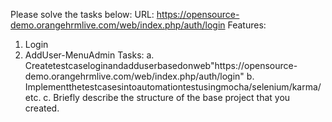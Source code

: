 Please solve the tasks below:
URL: https://opensource-demo.orangehrmlive.com/web/index.php/auth/login
Features:
1. Login
2. AddUser-MenuAdmin
Tasks:
a. Createtestcaseloginandadduserbasedonweb"https://opensource-
demo.orangehrmlive.com/web/index.php/auth/login"
b. Implementthetestcasesintoautomationtestusingmocha/selenium/karma/etc. c. Briefly describe the structure of the base project that you created.
